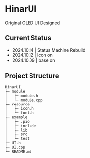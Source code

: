 # HinarUI

Original OLED UI Designed

## Current Status

- 2024.10.14 | Status Machine Rebuild
- 2024.10.12 | Icon on
- 2024.10.09 | base on

## Project Structure

```
HinarUI
├─ module
│   ├─ module.h
│   └─ module.cpp
├─ resource
│   ├─ icon.h
│   └─ font.h
├─ example
│   ├─ .pio
│   ├─ include
│   ├─ lib
│   ├─ src
│   └─ test
├─ UI.h
├─ UI.cpp
└─ README.md
```
